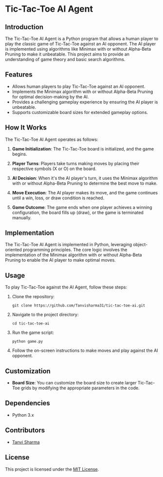 
# Tic-Tac-Toe AI Agent

## Introduction

The Tic-Tac-Toe AI Agent is a Python program that allows a human player to play the classic game of Tic-Tac-Toe against an AI opponent. The AI player is implemented using algorithms like Minimax with or without Alpha-Beta Pruning to make it unbeatable. This project aims to provide an understanding of game theory and basic search algorithms.

## Features

- Allows human players to play Tic-Tac-Toe against an AI opponent.
- Implements the Minimax algorithm with or without Alpha-Beta Pruning for optimal decision-making by the AI.
- Provides a challenging gameplay experience by ensuring the AI player is unbeatable.
- Supports customizable board sizes for extended gameplay options.

## How It Works

The Tic-Tac-Toe AI Agent operates as follows:

1. **Game Initialization**: The Tic-Tac-Toe board is initialized, and the game begins.

2. **Player Turns**: Players take turns making moves by placing their respective symbols (X or O) on the board.

3. **AI Decision**: When it's the AI player's turn, it uses the Minimax algorithm with or without Alpha-Beta Pruning to determine the best move to make.

4. **Move Execution**: The AI player makes its move, and the game continues until a win, loss, or draw condition is reached.

5. **Game Outcome**: The game ends when one player achieves a winning configuration, the board fills up (draw), or the game is terminated manually.

## Implementation

The Tic-Tac-Toe AI Agent is implemented in Python, leveraging object-oriented programming principles. The core logic involves the implementation of the Minimax algorithm with or without Alpha-Beta Pruning to enable the AI player to make optimal moves.

## Usage

To play Tic-Tac-Toe against the AI Agent, follow these steps:

1. Clone the repository:
   ```
   git clone https://github.com/Tanvisharma31/tic-tac-toe-ai.git
   ```

2. Navigate to the project directory:
   ```
   cd tic-tac-toe-ai
   ```

3. Run the game script:
   ```
   python game.py
   ```

4. Follow the on-screen instructions to make moves and play against the AI opponent.

## Customization

- **Board Size**: You can customize the board size to create larger Tic-Tac-Toe grids by modifying the appropriate parameters in the code.

## Dependencies

- Python 3.x

## Contributors

- [Tanvi Sharma](https://github.com/Tanvisharma31)

## License

This project is licensed under the [MIT License](LICENSE).


